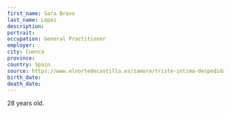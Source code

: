```yaml
---
first_name: Sara Bravo
last_name: López
description: 
portrait: 
occupation: General Practitioner
employer: 
city: Cuenca
province: 
country: Spain
source: https://www.elnortedecastilla.es/zamora/triste-intima-despedida-20200329224848-nt.html
birth_date: 
death_date: 
---
```


28 years old.